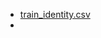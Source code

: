 - [train_identity.csv](https://github.com/bhoomikams45/MLGA-Project/files/15096558/train_identity.csv)
- 
